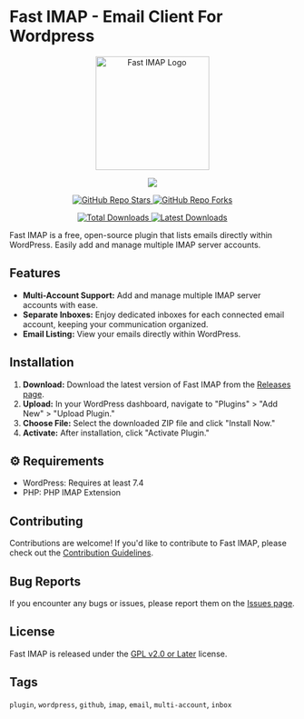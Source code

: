 # Fast IMAP - Email Client For Wordpress

<p align="center">
  <img src="your-plugin-logo.png" alt="Fast IMAP Logo" width="200">
</p>

<p align="center">
  <a href="https://github.com/codersikarwar/fast-imap/workflows/WordPress%20Tests/badge.svg">
    <img src="https://github.com/codersikarwar/fast-imap//actions/workflows/main.yml/badge.svg"/>
  </a>
</p>

<p align="center">
  <a href="https://github.com/codersikarwar/fast-imap">
    <img src="https://img.shields.io/github/stars/codersikarwar/fast-imap?style=social" alt="GitHub Repo Stars"/>
  </a>
  <a href="https://github.com/codersikarwar/fast-imap">
    <img src="https://img.shields.io/github/forks/codersikarwar/fast-imap?style=social" alt="GitHub Repo Forks"/>
  </a>
</p>

<p align="center">
  <a href="https://github.com/codersikarwar/fast-imap">
    <img src="https://img.shields.io/github/downloads/codersikarwar/fast-imap/total" alt="Total Downloads"/>
  </a>
  <a href="https://github.com/codersikarwar/fast-imap">
    <img src="https://img.shields.io/github/downloads/codersikarwar/fast-imap/latest/total" alt="Latest Downloads"/>
  </a>
</p>

Fast IMAP is a free, open-source plugin that lists emails directly within WordPress. Easily add and manage multiple IMAP server accounts.

## Features

* **Multi-Account Support:** Add and manage multiple IMAP server accounts with ease.
* **Separate Inboxes:** Enjoy dedicated inboxes for each connected email account, keeping your communication organized.
* **Email Listing:** View your emails directly within WordPress.

## Installation

1.  **Download:** Download the latest version of Fast IMAP from the [Releases page](https://github.com/codersikarwar/fast-imap/releases/latest).
2.  **Upload:** In your WordPress dashboard, navigate to "Plugins" > "Add New" > "Upload Plugin."
3.  **Choose File:** Select the downloaded ZIP file and click "Install Now."
4.  **Activate:** After installation, click "Activate Plugin."

## ⚙️ Requirements

* WordPress: Requires at least 7.4
* PHP: PHP IMAP Extension


## Contributing

Contributions are welcome! If you'd like to contribute to Fast IMAP, please check out the [Contribution Guidelines](link-to-your-contribution-guidelines).

## Bug Reports

If you encounter any bugs or issues, please report them on the [Issues page](https://github.com/codersikarwar/fast-imap/issues).

## License

Fast IMAP is released under the [GPL v2.0 or Later](https://www.gnu.org/licenses/gpl-2.0.html) license.

## Tags

`plugin`, `wordpress`, `github`, `imap`, `email`, `multi-account`, `inbox`
